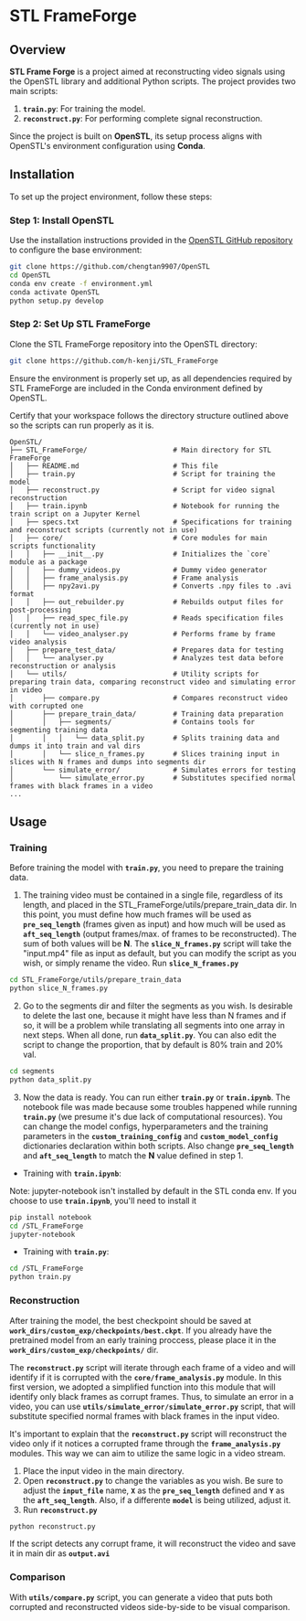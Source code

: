 # STL FrameForge  

## Overview  
**STL Frame Forge** is a project aimed at reconstructing video signals using the OpenSTL library and additional Python scripts. The project provides two main scripts:  
1. **`train.py`**: For training the model.  
2. **`reconstruct.py`**: For performing complete signal reconstruction.  

Since the project is built on **OpenSTL**, its setup process aligns with OpenSTL's environment configuration using **Conda**.

## Installation  

To set up the project environment, follow these steps:

### Step 1: Install OpenSTL  
Use the installation instructions provided in the [OpenSTL GitHub repository](https://github.com/chengtan9907/OpenSTL) to configure the base environment:  

```bash
git clone https://github.com/chengtan9907/OpenSTL
cd OpenSTL
conda env create -f environment.yml
conda activate OpenSTL
python setup.py develop
```
### Step 2: Set Up STL FrameForge
Clone the STL FrameForge repository into the OpenSTL directory:

```bash
git clone https://github.com/h-kenji/STL_FrameForge
```
Ensure the environment is properly set up, as all dependencies required by STL FrameForge are included in the Conda environment defined by OpenSTL.

Certify that your workspace follows the directory structure outlined above so the scripts can run properly as it is.

```
OpenSTL/
├── STL_FrameForge/                     # Main directory for STL FrameForge
│   ├── README.md                       # This file
│   ├── train.py                        # Script for training the model
│   ├── reconstruct.py                  # Script for video signal reconstruction
│   ├── train.ipynb                     # Notebook for running the train script on a Jupyter Kernel
│   ├── specs.txt                       # Specifications for training and reconstruct scripts (currently not in use)
│   ├── core/                           # Core modules for main scripts functionality
│   │   ├── __init__.py                 # Initializes the `core` module as a package
│   │   ├── dummy_videos.py             # Dummy video generator
│   │   ├── frame_analysis.py           # Frame analysis 
│   │   ├── npy2avi.py                  # Converts .npy files to .avi format
│   │   ├── out_rebuilder.py            # Rebuilds output files for post-processing
│   │   ├── read_spec_file.py           # Reads specification files (currently not in use)
│   │   └── video_analyser.py           # Performs frame by frame video analysis
│   ├── prepare_test_data/              # Prepares data for testing
│   │   └── analyser.py                 # Analyzes test data before reconstruction or analysis
│   └── utils/                          # Utility scripts for preparing train data, comparing reconstruct video and simulating error in video
│       ├── compare.py                  # Compares reconstruct video with corrupted one
│       ├── prepare_train_data/         # Training data preparation
│       │   ├── segments/               # Contains tools for segmenting training data
│       │   │   └── data_split.py       # Splits training data and dumps it into train and val dirs
│       │   └── slice_n_frames.py       # Slices training input in slices with N frames and dumps into segments dir
│       └── simulate_error/             # Simulates errors for testing
│           └── simulate_error.py       # Substitutes specified normal frames with black frames in a video
...
```
 
## Usage
### Training
Before training the model with **`train.py`**, you need to prepare the training data.
1. The training video must be contained in a single file, regardless of its length, and placed in the STL_FrameForge/utils/prepare_train_data dir. In this point, you must define how much frames will be used as **`pre_seq_length`** (frames given as input) and how much will be used as **`aft_seq_length`** (output frames/max. of frames to be reconstructed). The sum of both values will be **N**.
The **`slice_N_frames.py`** script will take the "input.mp4" file as input as default, but you can modify the script as you wish, or simply rename the video. Run **`slice_N_frames.py`**
```bash
cd STL_FrameForge/utils/prepare_train_data
python slice_N_frames.py
```
2. Go to the segments dir and filter the segments as you wish. Is desirable to delete the last one, because it might have less than N frames and if so, it will be a problem while translating all segments into one array in next steps. When all done, run **`data_split.py`**. You can also edit the script to change the proportion, that by default is 80% train and 20% val.
```bash
cd segments
python data_split.py
``` 
3. Now the data is ready. You can run either **`train.py`** or **`train.ipynb`**. The notebook file was made because some troubles happened while running **`train.py`** (we presume it's due lack of computational resources).
You can change the model configs, hyperparameters and the training parameters in the **`custom_training_config`** and **`custom_model_config`** dictionaries declaration within both scripts. Also change **`pre_seq_length`** and **`aft_seq_length`** to match the **N** value defined in step 1.

  - Training with **`train.ipynb`**:

Note: jupyter-notebook isn't installed by default in the STL conda env. If you choose to use **`train.ipynb`**, you'll need to install it
```bash
pip install notebook
cd /STL_FrameForge
jupyter-notebook
```
  - Training with **`train.py`**:
```bash
cd /STL_FrameForge
python train.py
``` 


### Reconstruction
After training the model, the best checkpoint should be saved at **`work_dirs/custom_exp/checkpoints/best.ckpt`**. If you already have the pretrained model from an early training proccess, please place it in the **`work_dirs/custom_exp/checkpoints/`** dir.

The **`reconstruct.py`** script will iterate through each frame of a video and will identify if it is corrupted with the **`core/frame_analysis.py`** module. In this first version, we adopted a simplified function into this module that will identify only black frames as corrupt frames. Thus, to simulate an error in a video, you can use **`utils/simulate_error/simulate_error.py`** script, that will substitute specified normal frames with black frames in the input video.

It's important to explain that the **`reconstruct.py`** script will reconstruct the video only if it notices a corrupted frame through the **`frame_analysis.py`** modules. This way we can aim to utilize the same logic in a video stream.

1. Place the input video in the main directory.
2. Open **`reconstruct.py`** to change the variables as you wish. Be sure to adjust the **`input_file`** name, **`X`** as the **`pre_seq_length`** defined and **`Y`** as the **`aft_seq_length`**. Also, if a differente **`model`** is being utilized, adjust it.
3. Run **`reconstruct.py`**
```bash
python reconstruct.py
```
If the script detects any corrupt frame, it will reconstruct the video and save it in main dir as **`output.avi`**

### Comparison
With **`utils/compare.py`** script, you can generate a video that puts both corrupted and reconstructed videos side-by-side to be visual comparison.




